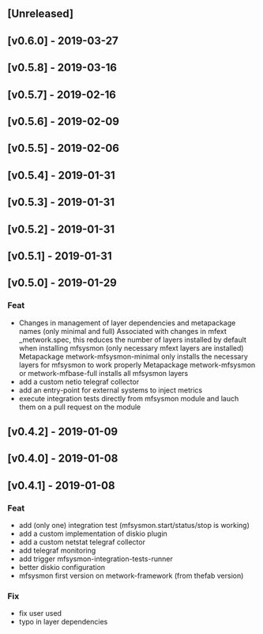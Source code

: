 <a name="unreleased"></a>
## [Unreleased]

<a name="v0.6.0"></a>
## [v0.6.0] - 2019-03-27

<a name="v0.5.8"></a>
## [v0.5.8] - 2019-03-16

<a name="v0.5.7"></a>
## [v0.5.7] - 2019-02-16

<a name="v0.5.6"></a>
## [v0.5.6] - 2019-02-09

<a name="v0.5.5"></a>
## [v0.5.5] - 2019-02-06

<a name="v0.5.4"></a>
## [v0.5.4] - 2019-01-31

<a name="v0.5.3"></a>
## [v0.5.3] - 2019-01-31

<a name="v0.5.2"></a>
## [v0.5.2] - 2019-01-31

<a name="v0.5.1"></a>
## [v0.5.1] - 2019-01-31

<a name="v0.5.0"></a>
## [v0.5.0] - 2019-01-29
### Feat
- Changes in management of layer dependencies and metapackage names (only minimal and full) Associated with changes in mfext _metwork.spec, this reduces the number of layers installed by default when installing mfsysmon (only necessary mfext layers are installed) Metapackage metwork-mfsysmon-minimal only installs the necessary layers for mfsysmon to work properly Metapackage metwork-mfsysmon or metwork-mfbase-full installs all mfsysmon layers
- add a custom netio telegraf collector
- add an entry-point for external systems to inject metrics
- execute integration tests directly from mfsysmon module and lauch them on a pull request on the module

<a name="v0.4.2"></a>
## [v0.4.2] - 2019-01-09

<a name="v0.4.0"></a>
## [v0.4.0] - 2019-01-08

<a name="v0.4.1"></a>
## [v0.4.1] - 2019-01-08
### Feat
- add (only one) integration test (mfsysmon.start/status/stop is working)
- add a custom implementation of diskio plugin
- add a custom netstat telegraf collector
- add telegraf monitoring
- add trigger mfsysmon-integration-tests-runner
- better diskio configuration
- mfsysmon first version on metwork-framework (from thefab version)

### Fix
- fix user used
- typo in layer dependencies

